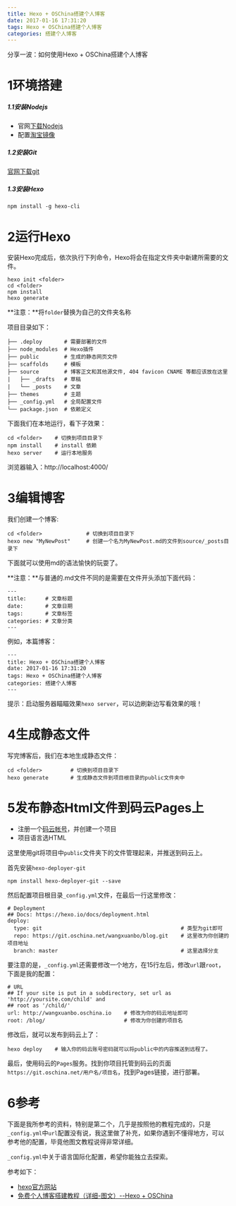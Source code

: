 ```yaml
---
title: Hexo + OSChina搭建个人博客
date: 2017-01-16 17:31:20
tags: Hexo + OSChina搭建个人博客
categories: 搭建个人博客
---
```

分享一波：如何使用Hexo + OSChina搭建个人博客

# 1环境搭建

##### 1.1安装Nodejs

*	官网[下载Nodejs](https://nodejs.org/en/download)
* 配置[淘宝镜像](http://blog.csdn.net/zhangwenwu2/article/details/52778521)

##### 1.2安装Git

[官网下载git](https://git-for-windows.github.io/)

##### 1.3安装Hexo


```
npm install -g hexo-cli
```

# 2运行Hexo

安装Hexo完成后，依次执行下列命令，Hexo将会在指定文件夹中新建所需要的文件。

```
hexo init <folder>
cd <folder>
npm install
hexo generate
```

**注意：**将`folder`替换为自己的文件夹名称

项目目录如下：
```
├── .deploy       # 需要部署的文件
├── node_modules  # Hexo插件
├── public        # 生成的静态网页文件
├── scaffolds     # 模板
├── source        # 博客正文和其他源文件, 404 favicon CNAME 等都应该放在这里
|   ├── _drafts   # 草稿
|   └── _posts    # 文章
├── themes        # 主题
├── _config.yml   # 全局配置文件
└── package.json  # 依赖定义
```

下面我们在本地运行，看下子效果：
```
cd <folder>    # 切换到项目目录下
npm install    # install 依赖
hexo server    # 运行本地服务
```

浏览器输入：http://localhost:4000/

# 3编辑博客

我们创建一个博客:
```
cd <folder>              # 切换到项目目录下
hexo new "MyNewPost"     # 创建一个名为MyNewPost.md的文件到source/_posts目录下
```

下面就可以使用md的语法愉快的玩耍了。

**注意：**与普通的.md文件不同的是需要在文件开头添加下面代码：
```
---
title:      # 文章标题
date:       # 文章日期
tags:       # 文章标签
categories: # 文章分类
---
```

例如，本篇博客：
```
---
title: Hexo + OSChina搭建个人博客
date: 2017-01-16 17:31:20
tags: Hexo + OSChina搭建个人博客
categories: 搭建个人博客
---
```

提示：启动服务器瞄瞄效果`hexo server`，可以边刷新边写看效果的哦！

# 4生成静态文件

写完博客后，我们在本地生成静态文件：
```
cd <folder>         # 切换到项目目录下
hexo generate       # 生成静态文件到项目根目录的public文件夹中
```

# 5发布静态Html文件到码云Pages上

*	注册一个[码云帐号](https://git.oschina.net/)，并创建一个项目
* 项目语言选HTML

这里使用git将项目中`public`文件夹下的文件管理起来，并推送到码云上。

首先安装`hexo-deployer-git`
```
npm install hexo-deployer-git --save
```

然后配置项目根目录`_config.yml`文件，在最后一行这里修改：
```
# Deployment
## Docs: https://hexo.io/docs/deployment.html
deploy:
  type: git                                            # 类型为git即可
  repo: https://git.oschina.net/wangxuanbo/blog.git    # 这里改为你创建的项目地址
  branch: master                                       # 这里选择分支
```

要注意的是，`_config.yml`还需要修改一个地方，在15行左后，修改`url`跟`root`，下面是我的配置：
```
# URL
## If your site is put in a subdirectory, set url as 'http://yoursite.com/child' and 
## root as '/child/'
url: http://wangxuanbo.oschina.io    # 修改为你的码云地址即可
root: /blog/                         # 修改为你创建的项目名
```

修改后，就可以发布到码云上了：
```
hexo deploy    # 输入你的码云账号密码就可以将public中的内容推送到远程了。
```

最后，使用码云的`Pages`服务。找到你项目托管到码云的页面`https://git.oschina.net/用户名/项目名`，找到Pages链接，进行部署。

# 6参考

下面是我所参考的资料，特别是第二个，几乎是按照他的教程完成的，只是`_config.yml`中`url`配置没有说，我这里做了补充，如果你遇到不懂得地方，可以参考他的配置，毕竟他图文教程说得非常详细。

`_config.yml`中关于语言国际化配置，希望你能独立去探索。

参考如下：

*	[hexo官方网站](https://hexo.io)
*	[免费个人博客搭建教程（详细-图文）--Hexo + OSChina](http://z77z.oschina.io/2017/01/14/%E5%85%8D%E8%B4%B9%E4%B8%AA%E4%BA%BA%E5%8D%9A%E5%AE%A2%E6%90%AD%E5%BB%BA%E6%95%99%E7%A8%8B%EF%BC%88%E8%AF%A6%E7%BB%86-%E5%9B%BE%E6%96%87%EF%BC%89--Hexo+OSChina/)